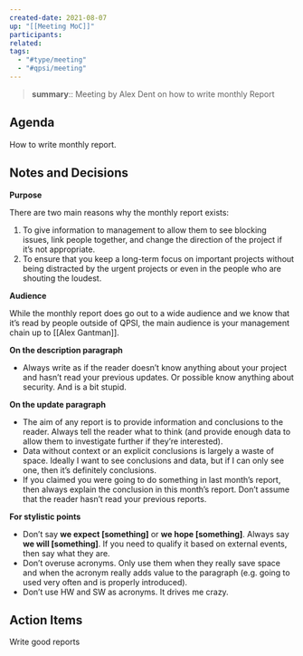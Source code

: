 ```yaml
---
created-date: 2021-08-07
up: "[[Meeting MoC]]"
participants: 
related: 
tags:
  - "#type/meeting"
  - "#qpsi/meeting"
---
```



> **summary**:: Meeting by Alex Dent on how to write monthly Report

## Agenda

How to write monthly report.

## Notes and Decisions

**Purpose**

There are two main reasons why the monthly report exists:

1.  To give information to management to allow them to see blocking issues, link people together, and change the direction of the project if it’s not appropriate.
2.  To ensure that you keep a long-term focus on important projects without being distracted by the urgent projects or even in the people who are shouting the loudest.

**Audience**

While the monthly report does go out to a wide audience and we know that it’s read by people outside of QPSI, the main audience is your management chain up to [[Alex Gantman]].

**On the description paragraph**

-   Always write as if the reader doesn’t know anything about your project and hasn’t read your previous updates. Or possible know anything about security. And is a bit stupid.

**On the update paragraph**

- The aim of any report is to provide information and conclusions to the reader. Always tell the reader what to think (and provide enough data to allow them to investigate further if they’re interested).
- Data without context or an explicit conclusions is largely a waste of space. Ideally I want to see conclusions and data, but if I can only see one, then it’s definitely conclusions.
- If you claimed you were going to do something in last month’s report, then always explain the conclusion in this month’s report. Don’t assume that the reader hasn’t read your previous reports.

**For stylistic points**

- Don’t say **we expect [something]** or **we hope [something]**. Always say **we will [something]**. If you need to qualify it based on external events, then say what they are.
- Don’t overuse acronyms. Only use them when they really save space and when the acronym really adds value to the paragraph (e.g. going to used very often and is properly introduced).
- Don’t use HW and SW as acronyms. It drives me crazy.

## Action Items

Write good reports
